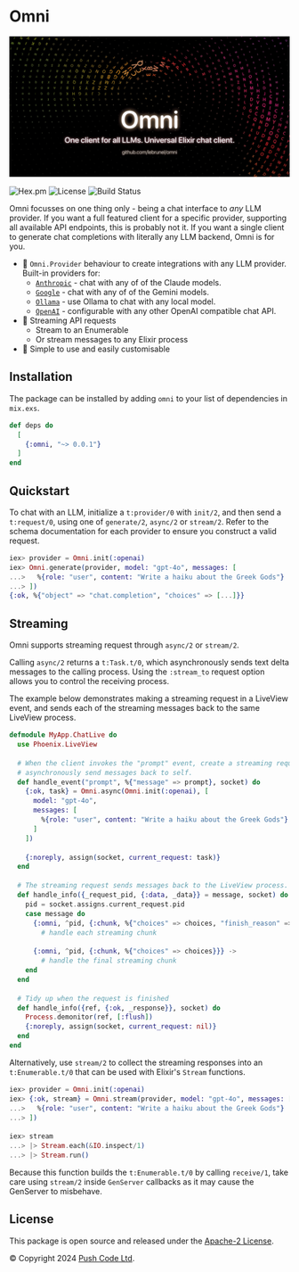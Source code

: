 # Omni

![Omni](https://raw.githubusercontent.com/lebrunel/omni/main/media/poster.png)

![Hex.pm](https://img.shields.io/hexpm/v/omni?color=informational)
![License](https://img.shields.io/github/license/lebrunel/omni?color=informational)
![Build Status](https://img.shields.io/github/actions/workflow/status/lebrunel/omni/elixir.yml?branch=main)

Omni focusses on one thing only - being a chat interface to *any* LLM provider. If you want a full featured client for a specific provider, supporting all available API endpoints, this is probably not it. If you want a single client to generate chat completions with literally any LLM backend, Omni is for you.

- 🧩 `Omni.Provider` behaviour to create integrations with any LLM provider. Built-in providers for:
  - [`Anthropic`](`Omni.Providers.Anthropic`) - chat with any of of the Claude models.
  - [`Google`](`Omni.Providers.Google`) - chat with any of of the Gemini models.
  - [`Ollama`](`Omni.Providers.Ollama`) - use Ollama to chat with any local model.
  - [`OpenAI`](`Omni.Providers.OpenAI`) - configurable with any other OpenAI compatible chat API.
- 🛜 Streaming API requests
  - Stream to an Enumerable
  - Or stream messages to any Elixir process
- 💫 Simple to use and easily customisable

## Installation

The package can be installed by adding `omni` to your list of dependencies in `mix.exs`.

```elixir
def deps do
  [
    {:omni, "~> 0.0.1"}
  ]
end
```

## Quickstart

To chat with an LLM, initialize a `t:provider/0` with `init/2`, and then send a `t:request/0`, using one of `generate/2`, `async/2` or `stream/2`. Refer to the schema documentation for each provider to ensure you construct a valid request.

```elixir
iex> provider = Omni.init(:openai)
iex> Omni.generate(provider, model: "gpt-4o", messages: [
...>   %{role: "user", content: "Write a haiku about the Greek Gods"}
...> ])
{:ok, %{"object" => "chat.completion", "choices" => [...]}}
```

## Streaming

Omni supports streaming request through `async/2` or `stream/2`.

Calling `async/2` returns a `t:Task.t/0`, which asynchronously sends text delta messages to the calling process. Using the `:stream_to` request option allows you to control the receiving process.

The example below demonstrates making a streaming request in a LiveView event, and sends each of the streaming messages back to the same LiveView process.

```elixir
defmodule MyApp.ChatLive do
  use Phoenix.LiveView

  # When the client invokes the "prompt" event, create a streaming request and
  # asynchronously send messages back to self.
  def handle_event("prompt", %{"message" => prompt}, socket) do
    {:ok, task} = Omni.async(Omni.init(:openai), [
      model: "gpt-4o",
      messages: [
        %{role: "user", content: "Write a haiku about the Greek Gods"}
      ]
    ])

    {:noreply, assign(socket, current_request: task)}
  end

  # The streaming request sends messages back to the LiveView process.
  def handle_info({_request_pid, {:data, _data}} = message, socket) do
    pid = socket.assigns.current_request.pid
    case message do
      {:omni, ^pid, {:chunk, %{"choices" => choices, "finish_reason" => nil}}} ->
        # handle each streaming chunk

      {:omni, ^pid, {:chunk, %{"choices" => choices}}} ->
        # handle the final streaming chunk
    end
  end

  # Tidy up when the request is finished
  def handle_info({ref, {:ok, _response}}, socket) do
    Process.demonitor(ref, [:flush])
    {:noreply, assign(socket, current_request: nil)}
  end
end
```

Alternatively, use `stream/2` to collect the streaming responses into an `t:Enumerable.t/0` that can be used with Elixir's `Stream` functions.

```elixir
iex> provider = Omni.init(:openai)
iex> {:ok, stream} = Omni.stream(provider, model: "gpt-4o", messages: [
...>   %{role: "user", content: "Write a haiku about the Greek Gods"}
...> ])

iex> stream
...> |> Stream.each(&IO.inspect/1)
...> |> Stream.run()
```

Because this function builds the `t:Enumerable.t/0` by calling `receive/1`, take care using `stream/2` inside `GenServer` callbacks as it may cause the GenServer to misbehave.

## License

This package is open source and released under the [Apache-2 License](https://github.com/lebrunel/omni/blob/master/LICENSE).

© Copyright 2024 [Push Code Ltd](https://www.pushcode.com/).